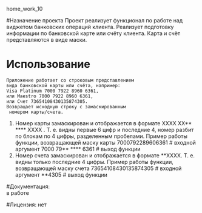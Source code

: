 home_work_10

#Назначение проекта
    Проект реализует функционал по работе над виджетом
банковских операций клиента.
Реализует подготовку информации по банковской карте 
или счёту клиента. Карта и счёт представляются в виде
маски.

# Использование
    Приложение работает со строковым представлением
    вида банковской карты или счёта, например:
    Visa Platinum 7000 7922 8960 6361,
    или Maestro 7000 7922 8960 6361,
    или Счет 73654108430135874305.
    Возвращает исходную строку с замаскированным
     номером карты/счета.
1. Номер карты замаскирован и отображается в формате
    XXXX XX** **** XXXX .
    Т. е. видны первые 6 цифр и последние 4, номер 
    разбит по блокам по 4 цифры, разделенным 
    пробелами.
    Пример работы функции, возвращающей маску карты
        7000792289606361     # входной аргумент
        7000 79** **** 6361  # выход функции
2. Номер счета замаскирован и отображается в формате
    **XXXX. Т. е. видны только последние 4 цифры.
    Пример работы функции, возвращающей маску счета
      73654108430135874305  # входной аргумент
      **4305  # выход функции

#Документация:  
    в работе

#Лицензия: нет

